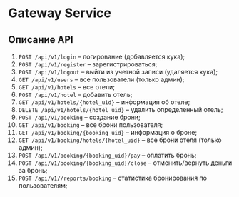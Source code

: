 # Gateway Service

## Описание API
1. `POST /api/v1/login` – логирование (добавляется кука);
2. `POST /api/v1/register` – зарегистрироваться;
3. `POST /api/v1/logout` – выйти из учетной записи (удаляется кука);
4. `GET /api/v1/users` – все пользователи (только админ);
5. `GET /api/v1/hotels` – все отели;
6. `POST /api/v1/hotel` – добавить отель;
7. `GET /api/v1/hotels/{hotel_uid}` – информация об отеле;
8. `DELETE /api/v1/hotels/{hotel_uid}` – удалить определенный отель;
9. `POST /api/v1/booking` – создание брони;
10. `GET /api/v1/booking` – все брони пользователя;
11. `GET /api/v1/booking/{booking_uid}` – информация о броне;
12. `GET /api/v1/booking/hotels/{hotel_uid}` – все брони отеля (только админ);
13. `POST /api/v1/booking/{booking_uid}/pay` – оплатить бронь;
14. `POST /api/v1/booking/{booking_uid}/close` – отменить/вернуть деньги за бронь;
15. `POST /api/v1//reports/booking` – статистика бронирования по пользователям;
